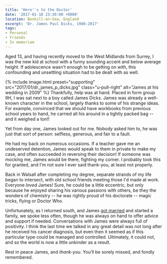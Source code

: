 ```yaml
---
title: 'Here''s to the Doctor'
date: '2017-01-18 23:30:00 +0000'
location: Bexhill-on-Sea, England
excerpt: 'Dr. James Paul Dicks, 1980-2017'
tags:
- Personal
- Friends
- In memoriam
---
```

Aged 13, and having recently moved to the West Midlands from Surrey, I was the new kid at school with a funny sounding accent and below average height. If adolescence wasn't enough to be getting on with, this confounding and unsettling situation had to be dealt with as well.

{% include image.html preset="supporting" src="2017/01/dr_james_p_dicks.jpg" class="u-pull-right" alt="James at his wedding in 2009" %} Thankfully, help was at hand. Placed in form group 9H, I was sat next to a boy called James Dicks. James was already a well-known character in the school, largely thanks to some of his strange ideas. For example, convinced that we should have workbooks from previous school years to hand, he carried all his around in a tightly packed bag -- and it weighed a ton!!

Yet from day one, James looked out for me. Nobody asked him to, he was just that sort of person: selfless, generous, and fair to a fault.

He had my back on numerous occasions. If a teacher gave me an undeserved detention, James would speak to them in private to make my case, and often succeeded in reversing their decision! If someone was mocking me, James would be there, fighting my corner. I probably took this for granted, and I'm not sure I ever said thank-you, at least not properly.

Back in Walsall after completing my degree, separate strands of my life began to intersect, with old school friends meeting those I'd made at work. Everyone *loved* James! Sure, he could be a little eccentric, but only because he enjoyed sharing his various passions with others, be they the wonders of chemistry -- he was rightly proud of his doctorate -- magic tricks, flying or Doctor Who.

Unfortunately, as I returned south, and James [got married](https://www.flickr.com/photos/paulrobertlloyd/albums/72157622839452169) and started a family, we spoke less often, though he was always on hand to offer advice and support if needed. Conversations with James were always full of positivity. I think the last time we talked in any great detail was not long after he received his cancer diagnosis, but even then it seemed as if this particular type could be managed and controlled. Ultimately, it could not, and so the world is now a little unkinder as a result.

Rest in peace James, and *thank-you*. You’ll be sorely missed, and fondly remembered.
